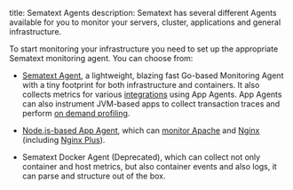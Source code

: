 title: Sematext Agents
description: Sematext has several different Agents available for you to monitor your servers, cluster, applications and general infrastructure.

To start monitoring your infrastructure you need to set up the
appropriate Sematext monitoring agent. You can choose from:

  - [Sematext Agent](../agents/sematext-agent/), a lightweight, blazing
    fast Go-based Monitoring Agent with a tiny footprint for both
    infrastructure and containers. It also collects metrics for various
    [integrations](/integration) using App Agents. App Agents can also
    instrument JVM-based apps to collect transaction traces and perform
    [on demand profiling](../monitoring/on-demand-profiling).

  - [Node.js-based App Agent](node-agent), which can [monitor
    Apache](../integration/apache) and [Nginx](../integration/nginx)
    (including [Nginx Plus](../integration/nginxplus)).

  - Sematext Docker Agent (Deprecated), which can collect not
    only container and host metrics, but also container events and
    also logs, it can parse and structure out of the box.

